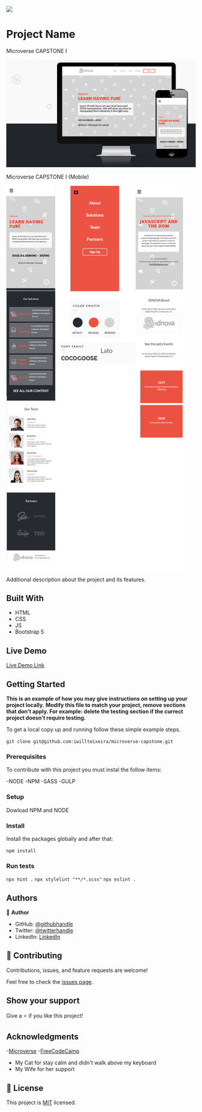 ![](https://img.shields.io/badge/Microverse-blueviolet)

# Project Name

Microverse CAPSTONE I

![screenshot](./screen_apresent.png)

Microverse CAPSTONE I (Mobile)

![screenshot](./screen_mobile.png)

Additional description about the project and its features.

## Built With

- HTML
- CSS
- JS
- Bootstrap 5


## Live Demo

[Live Demo Link](https://iwillteixeira.github.io/microverse-capstone/index.html)


## Getting Started

**This is an example of how you may give instructions on setting up your project locally.**
**Modify this file to match your project, remove sections that don't apply. For example: delete the testing section if the currect project doesn't require testing.**


To get a local copy up and running follow these simple example steps.

`git clone git@github.com:iwillteixeira/microverse-capstone.git`

### Prerequisites

To contribute with this project you must instal the follow items:

-NODE
-NPM
-SASS
-GULP
### Setup

Dowload NPM and NODE
### Install

Install the packages globally and after that:

`npm install`

### Run tests

`npx hint .`
`npx stylelint "**/*.scss"`
`npx eslint .`
## Authors

👤 **Author**

- GitHub: [@githubhandle](https://github.com/iwillteixeira)
- Twitter: [@twitterhandle](https://twitter.com/iwillteixeira)
- LinkedIn: [LinkedIn](https://www.linkedin.com/in/juscelino-t-39aa9049/)

## 🤝 Contributing

Contributions, issues, and feature requests are welcome!

Feel free to check the [issues page](../../issues/).

## Show your support

Give a ⭐️ if you like this project!

## Acknowledgments

-[Microverse](https://www.microverse.com)
-[FreeCodeCamp](https://www.freecodecamp.com)
- My Cat for stay calm and didn't walk above my keyboard
- My Wife for her support

## 📝 License

This project is [MIT](./MIT.md) licensed.
